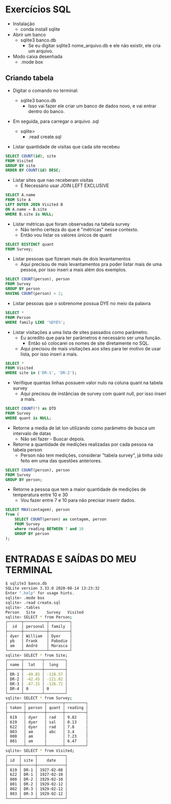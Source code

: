 # Exercícios SQL

+ Instalação
    + conda install sqlite
+ Abrir um banco
    + sqlite3 banco.db
        + Se eu digitar sqlite3 nome_arquivo.db e ele não existir, ele cria um arquivo.
+ Modo caixa desenhada
    + .mode box

## Criando tabela

+ Digitar o comando no terminal:
    + sqlite3 banco.db
        + Isso vai fazer ele criar um banco de dados novo, e vai entrar dentro do banco.

+ Em seguida, para carregar o arquivo .sql
    + sqlite>
        + .read create.sql

+ Listar quantidade de visitas que cada site recebeu
``` sql
SELECT COUNT(id), site
FROM Visited
GROUP BY site
ORDER BY COUNT(id) DESC;
```
+ Listar sites que nao receberam visitas
    + É Necessário usar JOIN LEFT EXCLUSIVE
``` sql
SELECT A.name
FROM Site A
LEFT OUTER JOIN Visited B
ON A.name = B.site
WHERE B.site is NULL;
```
+ Listar métricas que foram observadas na tabela survey
    + Não tenho certeza do que é "métricas" nesse contexto.
    + Então vou listar os valores únicos de quant
``` sql
SELECT DISTINCT quant
FROM Survey;
```
+ Listar pessoas que fizeram mais de dois levantamentos
    + Aqui precisou de mais levantamentos pra poder listar mais de uma pessoa, por isso inseri a mais além dos exemplos.
``` sql
SELECT COUNT(person), person
FROM Survey
GROUP BY person
HAVING COUNT(person) > 2;
```
+ Listar pessoas que o sobrenome possua DYE no meio da palavra
``` sql
SELECT *
FROM Person
WHERE family LIKE '%DYE%';
```
+ Listar visitações a uma lista de sites passados como parâmetro.
    + Eu acredito que para ter parâmetros é necessário ser uma função.
        + Então só colocarei os nomes de site diretamente no SQL.
    + Aqui precisou de mais visitações aos sites para ter motivo de usar lista, por isso inseri a mais.
``` sql
SELECT *
FROM Visited
WHERE site in ('DR-1', 'DR-2');
```
+ Verifique quantas linhas possuem valor nulo na coluna quant na tabela survey
    + Aqui precisou de instâncias de survey com quant null, por isso inseri a mais.
``` sql
SELECT COUNT(*) as QTD
FROM Survey
WHERE quant is NULL;
```
+ Retorne a media de lat lon utilizando como parâmetro de busca um intervalo de datas
    + Não sei fazer - Buscar depois.
+ Retorne a quantidade de medições realizadas por cada pessoa na tabela person
    + Person não tem medições, considerar "tabela survey", já tinha sido feito em uma das questões anteriores.
``` sql
SELECT COUNT(person), person
FROM Survey
GROUP BY person;
```
+ Retorne a pessoa que tem a maior quantidade de medições de temperatura entre 10 e 30
    + Vou fazer entre 7 e 10 para não precisar inserir dados.
``` sql
SELECT MAX(contagem), person
from (
    SELECT COUNT(person) as contagem, person
    FROM Survey
    where reading BETWEEN 7 and 10
    GROUP BY person
);
```
# ENTRADAS E SAÍDAS DO MEU TERMINAL

``` bash
$ sqlite3 banco.db
SQLite version 3.33.0 2020-08-14 13:23:32
Enter ".help" for usage hints.
sqlite> .mode box
sqlite> .read create.sql
sqlite> .tables
Person   Site     Survey   Visited
sqlite> SELECT * from Person;
┌──────┬──────────┬─────────┐
│  id  │ personal │ family  │
├──────┼──────────┼─────────┤
│ dyer │ William  │ Dyer    │
│ pb   │ Frank    │ Pabodie │
│ am   │ André    │ Marasca │
└──────┴──────────┴─────────┘
sqlite> SELECT * from Site;
┌──────┬────────┬─────────┐
│ name │  lat   │  long   │
├──────┼────────┼─────────┤
│ DR-1 │ -49.85 │ -128.57 │
│ DR-2 │ -42.45 │ -121.02 │
│ DR-3 │ -47.15 │ -126.72 │
│ DR-4 │ 0      │ 0       │
└──────┴────────┴─────────┘
sqlite> SELECT * from Survey;
┌───────┬────────┬───────┬─────────┐
│ taken │ person │ quant │ reading │
├───────┼────────┼───────┼─────────┤
│ 619   │ dyer   │ rad   │ 9.82    │
│ 619   │ dyer   │ sal   │ 0.13    │
│ 622   │ dyer   │ rad   │ 7.8     │
│ 803   │ am     │ abc   │ 3.4     │
│ 800   │ am     │       │ 7.23    │
│ 801   │ am     │       │ 6.47    │
└───────┴────────┴───────┴─────────┘
sqlite> SELECT * from Visited;
┌─────┬──────┬────────────┐
│ id  │ site │    date    │
├─────┼──────┼────────────┤
│ 619 │ DR-1 │ 1927-02-08 │
│ 622 │ DR-1 │ 1927-02-10 │
│ 800 │ DR-2 │ 1929-02-10 │
│ 801 │ DR-2 │ 1929-02-12 │
│ 802 │ DR-3 │ 1929-02-12 │
│ 803 │ DR-3 │ 1929-02-12 │
└─────┴──────┴────────────┘
```